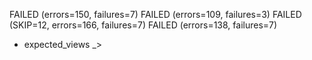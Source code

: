 FAILED (errors=150, failures=7)
FAILED (errors=109, failures=3)
FAILED (SKIP=12, errors=166, failures=7)
FAILED (errors=138, failures=7)

- expected_views _>